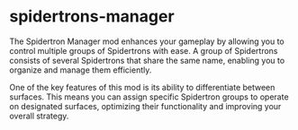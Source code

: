 # spidertrons-manager
The Spidertron Manager mod enhances your gameplay by allowing you to control multiple groups of Spidertrons with ease. A group of Spidertrons consists of several Spidertrons that share the same name, enabling you to organize and manage them efficiently.

One of the key features of this mod is its ability to differentiate between surfaces. This means you can assign specific Spidertron groups to operate on designated surfaces, optimizing their functionality and improving your overall strategy.
